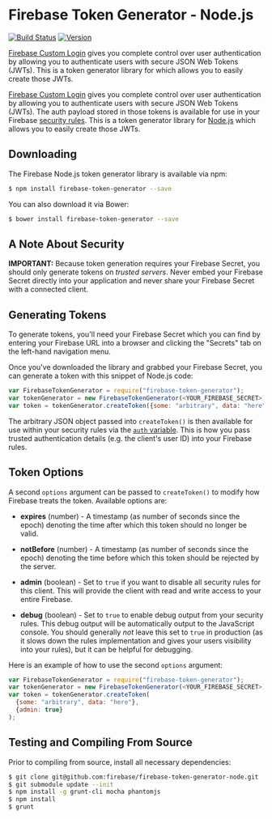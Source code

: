 # Firebase Token Generator - Node.js

[![Build Status](https://travis-ci.org/firebase/firebase-token-generator-node.svg)](https://travis-ci.org/firebase/firebase-token-generator-node)
[![Version](https://badge.fury.io/gh/firebase%2Ffirebase-token-generator-node.svg)](http://badge.fury.io/gh/firebase%2Ffirebase-token-generator-node)

[Firebase Custom Login](https://www.firebase.com/docs/web/guide/simple-login/custom.html)
gives you complete control over user authentication by allowing you to authenticate users
with secure JSON Web Tokens (JWTs). This is a token generator library for
which allows you to easily create those JWTs.

[Firebase Custom Login](https://www.firebase.com/docs/web/guide/simple-login/custom.html)
gives you complete control over user authentication by allowing you to authenticate users
with secure JSON Web Tokens (JWTs). The auth payload stored in those tokens is available
for use in your Firebase [security rules](https://www.firebase.com/docs/security/api/rule/).
This is a token generator library for [Node.js](http://nodejs.org/) which allows you to
easily create those JWTs.


## Downloading

The Firebase Node.js token generator library is available via npm:

```bash
$ npm install firebase-token-generator --save
```

You can also download it via Bower:

```bash
$ bower install firebase-token-generator --save
```

## A Note About Security

**IMPORTANT:** Because token generation requires your Firebase Secret, you should only generate
tokens on *trusted servers*. Never embed your Firebase Secret directly into your application and
never share your Firebase Secret with a connected client.


## Generating Tokens

To generate tokens, you'll need your Firebase Secret which you can find by entering your Firebase
URL into a browser and clicking the "Secrets" tab on the left-hand navigation menu.

Once you've downloaded the library and grabbed your Firebase Secret, you can
generate a token with this snippet of Node.js code:

```js
var FirebaseTokenGenerator = require("firebase-token-generator");
var tokenGenerator = new FirebaseTokenGenerator(<YOUR_FIREBASE_SECRET>);
var token = tokenGenerator.createToken({some: "arbitrary", data: "here"});
```

The arbitrary JSON object passed into `createToken()` is then available for use within your
security rules via the [`auth` variable](https://www.firebase.com/docs/security/api/rule/auth.html).
This is how you pass trusted authentication details (e.g. the client's user ID) into your
Firebase rules.


## Token Options

A second `options` argument can be passed to `createToken()` to modify how Firebase treats the
token. Available options are:

* **expires** (number) - A timestamp (as number of seconds since the epoch) denoting the time
after which this token should no longer be valid.

* **notBefore** (number) - A timestamp (as number of seconds since the epoch) denoting the time
before which this token should be rejected by the server.

* **admin** (boolean) - Set to `true` if you want to disable all security rules for this client.
This will provide the client with read and write access to your entire Firebase.

* **debug** (boolean) - Set to `true` to enable debug output from your security rules. This
debug output will be automatically output to the JavaScript console. You should generally
*not* leave this set to `true` in production (as it slows down the rules implementation and
gives your users visibility into your rules), but it can be helpful for debugging.

Here is an example of how to use the second `options` argument:

```js
var FirebaseTokenGenerator = require("firebase-token-generator");
var tokenGenerator = new FirebaseTokenGenerator(<YOUR_FIREBASE_SECRET>);
var token = tokenGenerator.createToken(
  {some: "arbitrary", data: "here"},
  {admin: true}
);
```

## Testing and Compiling From Source

Prior to compiling from source, install all necessary dependencies:

```bash
$ git clone git@github.com:firebase/firebase-token-generator-node.git
$ git submodule update --init
$ npm install -g grunt-cli mocha phantomjs
$ npm install
$ grunt
```
